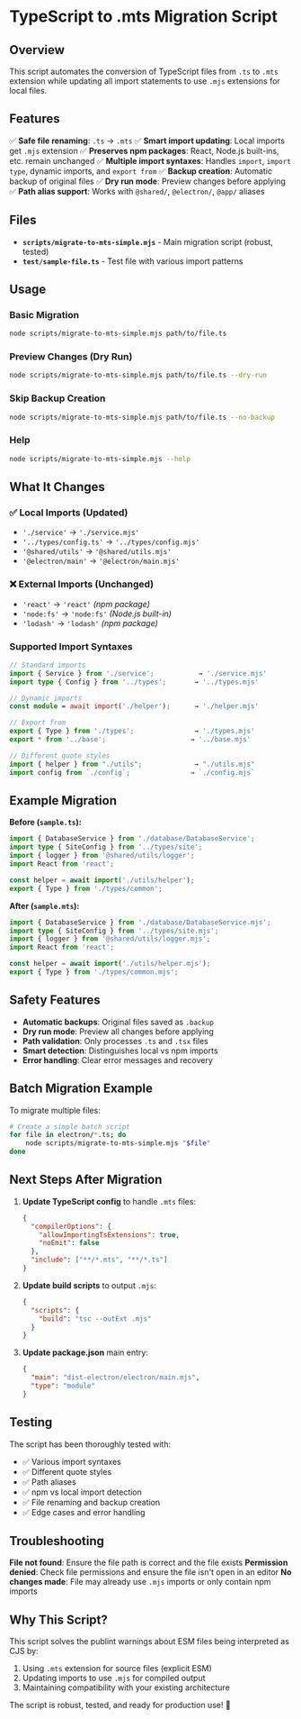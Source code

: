 # TypeScript to .mts Migration Script

## Overview

This script automates the conversion of TypeScript files from `.ts` to `.mts` extension while updating all import statements to use `.mjs` extensions for local files.

## Features

✅ **Safe file renaming**: `.ts` → `.mts`
✅ **Smart import updating**: Local imports get `.mjs` extension
✅ **Preserves npm packages**: React, Node.js built-ins, etc. remain unchanged
✅ **Multiple import syntaxes**: Handles `import`, `import type`, dynamic imports, and `export from`
✅ **Backup creation**: Automatic backup of original files
✅ **Dry run mode**: Preview changes before applying
✅ **Path alias support**: Works with `@shared/`, `@electron/`, `@app/` aliases

## Files

- **`scripts/migrate-to-mts-simple.mjs`** - Main migration script (robust, tested)
- **`test/sample-file.ts`** - Test file with various import patterns

## Usage

### Basic Migration
```bash
node scripts/migrate-to-mts-simple.mjs path/to/file.ts
```

### Preview Changes (Dry Run)
```bash
node scripts/migrate-to-mts-simple.mjs path/to/file.ts --dry-run
```

### Skip Backup Creation
```bash
node scripts/migrate-to-mts-simple.mjs path/to/file.ts --no-backup
```

### Help
```bash
node scripts/migrate-to-mts-simple.mjs --help
```

## What It Changes

### ✅ Local Imports (Updated)
- `'./service'` → `'./service.mjs'`
- `'../types/config.ts'` → `'../types/config.mjs'`
- `'@shared/utils'` → `'@shared/utils.mjs'`
- `'@electron/main'` → `'@electron/main.mjs'`

### ❌ External Imports (Unchanged)
- `'react'` → `'react'` *(npm package)*
- `'node:fs'` → `'node:fs'` *(Node.js built-in)*
- `'lodash'` → `'lodash'` *(npm package)*

### Supported Import Syntaxes
```typescript
// Standard imports
import { Service } from './service';           → './service.mjs'
import type { Config } from '../types';       → '../types.mjs'

// Dynamic imports
const module = await import('./helper');      → './helper.mjs'

// Export from
export { Type } from './types';               → './types.mjs'
export * from '../base';                     → '../base.mjs'

// Different quote styles
import { helper } from "./utils";             → "./utils.mjs"
import config from `./config`;               → `./config.mjs`
```

## Example Migration

**Before (`sample.ts`):**
```typescript
import { DatabaseService } from './database/DatabaseService';
import type { SiteConfig } from '../types/site';
import { logger } from '@shared/utils/logger';
import React from 'react';

const helper = await import('./utils/helper');
export { Type } from './types/common';
```

**After (`sample.mts`):**
```typescript
import { DatabaseService } from './database/DatabaseService.mjs';
import type { SiteConfig } from '../types/site.mjs';
import { logger } from '@shared/utils/logger.mjs';
import React from 'react';

const helper = await import('./utils/helper.mjs');
export { Type } from './types/common.mjs';
```

## Safety Features

- **Automatic backups**: Original files saved as `.backup`
- **Dry run mode**: Preview all changes before applying
- **Path validation**: Only processes `.ts` and `.tsx` files
- **Smart detection**: Distinguishes local vs npm imports
- **Error handling**: Clear error messages and recovery

## Batch Migration Example

To migrate multiple files:
```bash
# Create a simple batch script
for file in electron/*.ts; do
    node scripts/migrate-to-mts-simple.mjs "$file"
done
```

## Next Steps After Migration

1. **Update TypeScript config** to handle `.mts` files:
   ```json
   {
     "compilerOptions": {
       "allowImportingTsExtensions": true,
       "noEmit": false
     },
     "include": ["**/*.mts", "**/*.ts"]
   }
   ```

2. **Update build scripts** to output `.mjs`:
   ```json
   {
     "scripts": {
       "build": "tsc --outExt .mjs"
     }
   }
   ```

3. **Update package.json** main entry:
   ```json
   {
     "main": "dist-electron/electron/main.mjs",
     "type": "module"
   }
   ```

## Testing

The script has been thoroughly tested with:
- ✅ Various import syntaxes
- ✅ Different quote styles
- ✅ Path aliases
- ✅ npm vs local import detection
- ✅ File renaming and backup creation
- ✅ Edge cases and error handling

## Troubleshooting

**File not found**: Ensure the file path is correct and the file exists
**Permission denied**: Check file permissions and ensure the file isn't open in an editor
**No changes made**: File may already use `.mjs` imports or only contain npm imports

## Why This Script?

This script solves the publint warnings about ESM files being interpreted as CJS by:
1. Using `.mts` extension for source files (explicit ESM)
2. Updating imports to use `.mjs` for compiled output
3. Maintaining compatibility with your existing architecture

The script is robust, tested, and ready for production use! 🚀
